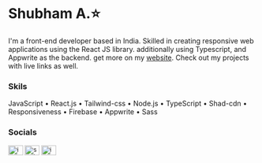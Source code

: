 
<h1>Shubham A.⭐</h1>
<p>I'm a front-end developer based in India. Skilled in creating responsive web applications using the React JS library. additionally using Typescript, and Appwrite as the backend. get more on my <a href="https://my-portfolio-pot4.onrender.com/" target="_blank">website</a>. Check out my projects with live links as well. </p>
<h3>Skils</h3>
<p>JavaScript • React.js • Tailwind-css • Node.js • TypeScript • Shad-cdn • Responsiveness • Firebase • Appwrite • Sass</p>
<h3 align="left">Socials</h3>
<small align="left">
<a href="https://twitter.com/imbachhu" target="blank"><img align="center" src="https://raw.githubusercontent.com/rahuldkjain/github-profile-readme-generator/master/src/images/icons/Social/twitter.svg" alt="imbachhu" height="20" width="30"/></a>
<a href="https://linkedin.com/in/shubham-adelkar" target="blank"><img align="center" src="https://raw.githubusercontent.com/rahuldkjain/github-profile-readme-generator/master/src/images/icons/Social/linked-in-alt.svg" alt="shubham-adelkar" height="20" width="30" /></a>
<a href="https://instagram.com/imbachhu" target="blank"><img align="center" src="https://raw.githubusercontent.com/rahuldkjain/github-profile-readme-generator/master/src/images/icons/Social/instagram.svg" alt="imbachhu" height="20" width="30" /></a>
</small>
